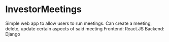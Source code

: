 # InvestorMeetings


Simple web app to allow users to run meetings. Can create a meeting, delete, update certain aspects of said meeting
Frontend: React.JS 
Backend: Django
